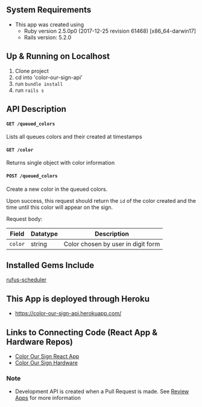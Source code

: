 ## System Requirements
- This app was created using
  - Ruby version 2.5.0p0 (2017-12-25 revision 61468) [x86_64-darwin17]
  - Rails version: 5.2.0

## Up & Running on Localhost
1. Clone project
2. cd into 'color-our-sign-api'
3. run `bundle install`
4. run `rails s`

## API Description

#### `GET /queued_colors`
Lists all queues colors and their created at timestamps

#### `GET /color`
Returns single object with color information

#### `POST /queued_colors`
Create a new color in the queued colors.

Upon success, this request should return the `id` of the color created and the time until this color will appear on the sign.

Request body:

| Field         | Datatype            | Description
|---------------|---------------------|------------
| `color` | string             | Color chosen by user in digit form

## Installed Gems Include

[rufus-scheduler](https://github.com/jmettraux/rufus-scheduler)

## This App is deployed through Heroku
- https://color-our-sign-api.herokuapp.com/


## Links to Connecting Code (React App & Hardware Repos)
- [Color Our Sign React App](https://github.com/Oh-KPond/color-our-sign)
- [Color Our Sign Hardware](https://github.com/Oh-KPond/color-our-sign-feather)

### Note
- Development API is created when a Pull Request is made. See [Review Apps](https://devcenter.heroku.com/articles/github-integration-review-apps) for more information
